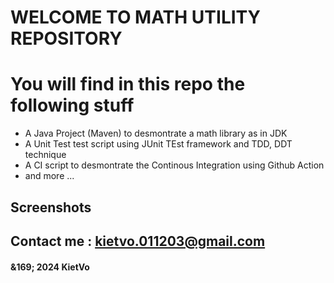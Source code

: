 # WELCOME TO MATH UTILITY REPOSITORY

# You will find in this repo the following stuff

* A Java Project (Maven) to desmontrate a math library as in JDK
* A Unit Test test script using JUnit TEst framework and TDD, DDT technique 
* A CI script to desmontrate the Continous Integration using Github Action
* and more ...

## Screenshots

## Contact me : kietvo.011203@gmail.com

#### &169; 2024 KietVo 
